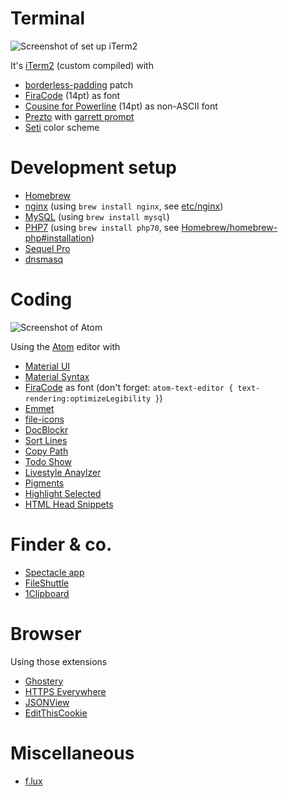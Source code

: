 # Terminal
![Screenshot of set up iTerm2](https://mzdr.github.io/osx/iTerm2.png)  

It's [iTerm2](https://github.com/gnachman/iTerm2) (custom compiled) with

- [borderless-padding](https://github.com/jaredculp/iterm2-borderless-padding) patch
- [FiraCode](https://github.com/tonsky/FiraCode) (14pt) as font
- [Cousine for Powerline](https://github.com/powerline/fonts) (14pt) as non-ASCII font
- [Prezto](https://github.com/sorin-ionescu/prezto) with [garrett prompt](https://github.com/chauncey-garrett/zsh-prompt-garrett)
- [Seti](https://github.com/mbadolato/iTerm2-Color-Schemes/tree/master/schemes) color scheme

# Development setup

- [Homebrew](http://brew.sh/)
- [nginx](https://nginx.org/) (using `brew install nginx`, see [etc/nginx](etc/nginx))
- [MySQL](https://www.mysql.com/) (using `brew install mysql`)
- [PHP7](https://secure.php.net/) (using `brew install php70`, see [Homebrew/homebrew-php#installation](https://github.com/Homebrew/homebrew-php#installation))
- [Sequel Pro](http://www.sequelpro.com/)
- [dnsmasq](dnsmasq.md)

# Coding

![Screenshot of Atom](https://mzdr.github.io/osx/atom.png)  

Using the [Atom](https://atom.io) editor with
- [Material UI](https://atom.io/themes/atom-material-ui)
- [Material Syntax](https://atom.io/themes/atom-material-syntax)
- [FiraCode](https://github.com/tonsky/FiraCode) as font (don't forget: `atom-text-editor { text-rendering:optimizeLegibility }`)
- [Emmet](https://atom.io/packages/emmet)
- [file-icons](https://atom.io/packages/file-icons)
- [DocBlockr](https://atom.io/packages/docblockr)
- [Sort Lines](https://atom.io/packages/sort-lines)
- [Copy Path](https://atom.io/packages/copy-path)
- [Todo Show](https://atom.io/packages/todo-show)
- [Livestyle Anaylzer](https://atom.io/packages/livestyle-atom)
- [Pigments](https://atom.io/packages/pigments)
- [Highlight Selected](https://atom.io/packages/highlight-selected)
- [HTML Head Snippets](https://atom.io/packages/html-head-snippets)

# Finder & co.
- [Spectacle app](https://www.spectacleapp.com/)
- [FileShuttle](http://fileshuttle.io/)
- [1Clipboard](http://1clipboard.io/)

# Browser
Using those extensions
- [Ghostery](https://www.ghostery.com/try-us/download-browser-extension/)
- [HTTPS Everywhere](https://www.eff.org/de/https-everywhere)
- [JSONView](http://jsonview.com/)
- [EditThisCookie](http://www.editthiscookie.com/)

# Miscellaneous
- [f.lux](https://justgetflux.com/)
